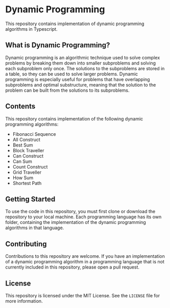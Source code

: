 # Dynamic Programming

This repository contains implementation of dynamic programming algorithms in Typescript. 

## What is Dynamic Programming?

Dynamic programming is an algorithmic technique used to solve complex problems by breaking them down into smaller subproblems and solving each subproblem only once. The solutions to the subproblems are stored in a table, so they can be used to solve larger problems. Dynamic programming is especially useful for problems that have overlapping subproblems and optimal substructure, meaning that the solution to the problem can be built from the solutions to its subproblems.

## Contents

This repository contains implementation of the following dynamic programming algorithms:

- Fibonacci Sequence
- All Construct
- Best Sum
- Block Traveller
- Can Construct
- Can Sum
- Count Construct
- Grid Traveller
- How Sum
- Shortest Path

## Getting Started

To use the code in this repository, you must first clone or download the repository to your local machine. Each programming language has its own folder, containing the implementation of the dynamic programming algorithms in that language.

## Contributing

Contributions to this repository are welcome. If you have an implementation of a dynamic programming algorithm in a programming language that is not currently included in this repository, please open a pull request.

## License

This repository is licensed under the MIT License. See the `LICENSE` file for more information.
